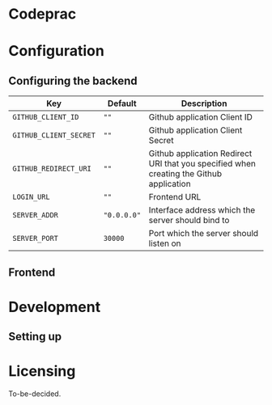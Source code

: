 # Codeprac

# Configuration

## Configuring the backend

| Key | Default | Description |
| --- | --- | --- |
| `GITHUB_CLIENT_ID` | `""` | Github application Client ID |
| `GITHUB_CLIENT_SECRET` | `""` | Github application Client Secret |
| `GITHUB_REDIRECT_URI` | `""` | Github application Redirect URI that you specified when creating the Github application |
| `LOGIN_URL` | `""` | Frontend URL |
| `SERVER_ADDR` | `"0.0.0.0"` | Interface address which the server should bind to |
| `SERVER_PORT` | `30000` | Port which the server should listen on |

## Frontend

# Development

## Setting up

# Licensing

To-be-decided.
